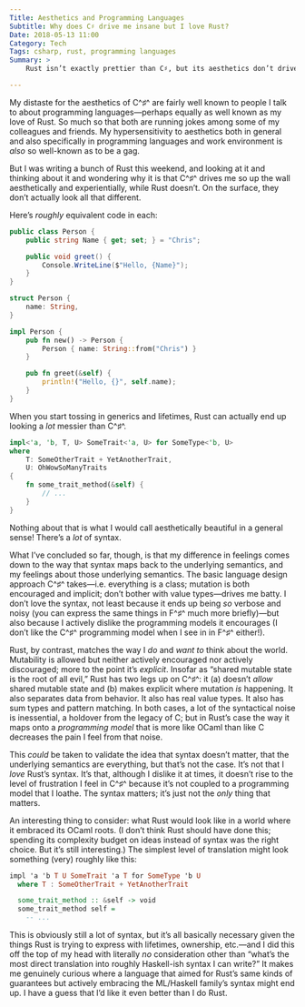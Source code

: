 ```yaml
---
Title: Aesthetics and Programming Languages
Subtitle: Why does C♯ drive me insane but I love Rust?
Date: 2018-05-13 11:00
Category: Tech
Tags: csharp, rust, programming languages
Summary: >
    Rust isn’t exactly prettier than C♯, but its aesthetics don’t drive me up the wall the same way. Why not?

---
```


My distaste for the aesthetics of C^♯^ are fairly well known to people I talk to about programming languages—perhaps equally as well known as my love of Rust. So much so that both are running jokes among some of my colleagues and friends. My hypersensitivity to aesthetics both in general and also specifically in programming languages and work environment is *also* so well-known as to be a gag.

But I was writing a bunch of Rust this weekend, and looking at it and thinking about it and wondering why it is that C^♯^ drives me so up the wall aesthetically and experientially, while Rust doesn’t. On the surface, they don’t actually look all that different.

Here’s *roughly* equivalent code in each:

```cs
public class Person {
    public string Name { get; set; } = "Chris";

    public void greet() {
        Console.WriteLine($"Hello, {Name}");
    }
}
```

```rust
struct Person {
    name: String,
}

impl Person {
    pub fn new() -> Person {
        Person { name: String::from("Chris") }
    }

    pub fn greet(&self) {
        println!("Hello, {}", self.name);
    }
}
```

When you start tossing in generics and lifetimes, Rust can actually end up looking a *lot* messier than C^♯^.

```rust
impl<'a, 'b, T, U> SomeTrait<'a, U> for SomeType<'b, U>
where
    T: SomeOtherTrait + YetAnotherTrait,
    U: OhWowSoManyTraits
{
    fn some_trait_method(&self) {
        // ...
    }
}
```

Nothing about that is what I would call aesthetically beautiful in a general sense! There’s a *lot* of syntax.

What I’ve concluded so far, though, is that my difference in feelings comes down to the way that syntax maps back to the underlying semantics, and my feelings about those underlying semantics. The basic language design approach C^♯^ takes—i.e. everything is a class; mutation is both encouraged and implicit; don’t bother with value types—drives me batty. I don’t love the syntax, not least because it ends up being *so* verbose and noisy (you can express the same things in F^♯^ much more briefly)—but also because I actively dislike the programming models it encourages (I don’t like the C^♯^ programming model when I see in in F^♯^ either!).

Rust, by contrast, matches the way I *do* and *want to* think about the world. Mutability is allowed but neither actively encouraged nor actively discouraged; more to the point it’s *explicit*. Insofar as “shared mutable state is the root of all evil,” Rust has two legs up on C^♯^: it (a) doesn’t *allow* shared mutable state and (b) makes explicit where mutation *is* happening. It also separates data from behavior. It also has real value types. It also has sum types and pattern matching. In both cases, a lot of the syntactical noise is inessential, a holdover from the legacy of C; but in Rust’s case the way it maps onto a *programming model* that is more like OCaml than like C decreases the pain I feel from that noise.

This *could* be taken to validate the idea that syntax doesn’t matter, that the underlying semantics are everything, but that’s not the case. It’s not that I *love* Rust’s syntax. It’s that, although I dislike it at times, it doesn’t rise to the level of frustration I feel in C^♯^ because it’s not coupled to a programming model that I loathe. The syntax matters; it’s just not the *only* thing that matters.

An interesting thing to consider: what Rust would look like in a world where it embraced its OCaml roots. (I don’t think Rust should have done this; spending its complexity budget on ideas instead of syntax was the right choice. But it’s still interesting.) The simplest level of translation might look something (very) roughly like this:

```haskell
impl 'a 'b T U SomeTrait 'a T for SomeType 'b U
  where T : SomeOtherTrait + YetAnotherTrait

  some_trait_method :: &self -> void
  some_trait_method self =
    -- ...
```

This is obviously still a lot of syntax, but it’s all basically necessary given the things Rust is trying to express with lifetimes, ownership, etc.—and I did this off the top of my head with literally *no* consideration other than “what’s the most direct translation into roughly Haskell-ish syntax I can write?” It makes me genuinely curious where a language that aimed for Rust’s same kinds of guarantees but actively embracing the ML/Haskell family’s syntax might end up. I have a guess that I’d like it even better than I do Rust.

